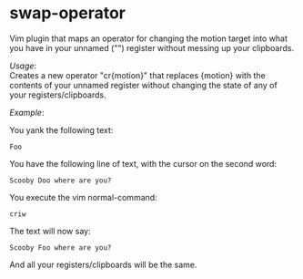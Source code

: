 # swap-operator
Vim plugin that maps an operator for changing the motion target into what you have in your unnamed ("") register without messing up your clipboards.

_Usage_: \
Creates a new operator "cr{motion}" that replaces {motion} with the contents of your unnamed register without changing the state of any of your registers/clipboards.



_Example_:

You yank the following text:
```Text
Foo
```

You have the following line of text, with the cursor on the second word:

```Text
Scooby Doo where are you?
```

You execute the vim normal-command:
```vim
criw
```

The text will now say:
```Text
Scooby Foo where are you?
```

And all your registers/clipboards will be the same. 
